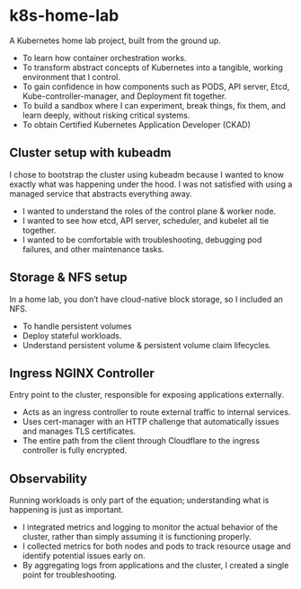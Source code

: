 # k8s-home-lab

A Kubernetes home lab project, built from the ground up.

* To learn how container orchestration works.
* To transform abstract concepts of Kubernetes into a tangible, working environment that I control.
* To gain confidence in how components such as PODS, API server, Etcd, Kube-controller-manager, and Deployment fit together.
* To build a sandbox where I can experiment, break things, fix them, and learn deeply, without risking critical systems.
* To obtain Certified Kubernetes Application Developer (CKAD) 

## Cluster setup with kubeadm
I chose to bootstrap the cluster using kubeadm because I wanted to know exactly what was happening under the hood. 
I was not satisfied with using a managed service that abstracts everything away. 

* I wanted to understand the roles of the control plane & worker node.
* I wanted to see how etcd, API server, scheduler, and kubelet all tie together.
* I wanted to be comfortable with troubleshooting, debugging pod failures, and other maintenance tasks.

## Storage & NFS setup
In a home lab, you don’t have cloud-native block storage, so I included an NFS.

* To handle persistent volumes
* Deploy stateful workloads.
* Understand persistent volume & persistent volume claim lifecycles.
  
## Ingress NGINX Controller
Entry point to the cluster, responsible for exposing applications externally.

* Acts as an ingress controller to route external traffic to internal services.  
* Uses cert-manager with an HTTP challenge that automatically issues and manages TLS certificates.    
* The entire path from the client through Cloudflare to the ingress controller is fully encrypted.

## Observability
Running workloads is only part of the equation; understanding what is happening is just as important.

* I integrated metrics and logging to monitor the actual behavior of the cluster, rather than simply assuming it is functioning properly. 
* I collected metrics for both nodes and pods to track resource usage and identify potential issues early on. 
* By aggregating logs from applications and the cluster, I created a single point for troubleshooting.

